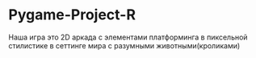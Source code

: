 # Pygame-Project-R
Наша игра это 2D аркада с элементами 
платформинга в пиксельной стилистике в сеттинге мира с разумными 
животными(кроликами)


